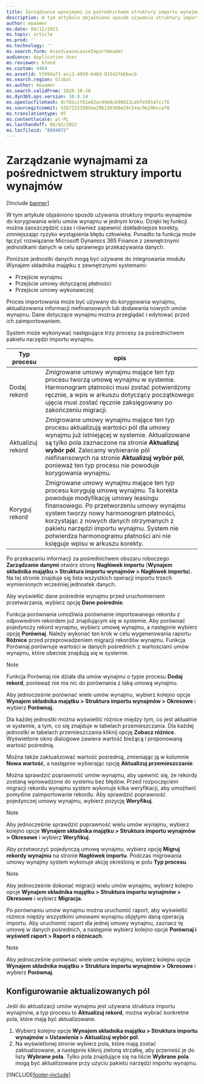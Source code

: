 ```yaml
---
title: Zarządzanie wynajmami za pośrednictwem struktury importu wynajmów
description: W tym artykule objaśniono sposób używania struktury importu wynajmów do jednoczesnego korygowania wielu umów wynajmu.
author: moaamer
ms.date: 04/12/2021
ms.topic: article
ms.prod: ''
ms.technology: ''
ms.search.form: AssetLeaseLeaseImportHeader
audience: Application User
ms.reviewer: kfend
ms.custom: 4464
ms.assetid: 5f89daf1-acc2-4959-b48d-91542fb6bacb
ms.search.region: Global
ms.author: moaamer
ms.search.validFrom: 2020-10-28
ms.dyn365.ops.version: 10.0.14
ms.openlocfilehash: 8cf81ccf61e62ac49e6cb90d13ca5fe50147cc76
ms.sourcegitcommit: 52b7225350daa29b1263d8e29c54ac9e20bcca70
ms.translationtype: HT
ms.contentlocale: pl-PL
ms.lasthandoff: 06/03/2022
ms.locfileid: "8894972"
---
```

# <a name="manage-leases-through-the-lease-import-framework"></a>Zarządzanie wynajmami za pośrednictwem struktury importu wynajmów

[!include [banner](../includes/banner.md)]

W tym artykule objaśniono sposób używania struktury importu wynajmów do korygowania wielu umów wynajmu w jednym kroku. Dzięki tej funkcji można zaoszczędzić czas i również zapewnić dokładniejsze korekty, zmniejszając ryzyko wystąpienia błędu człowieka. Ponadto ta funkcja może łączyć rozwiązanie Microsoft Dynamics 365 Finance z zewnętrznymi jednostkami danych w celu sprawnego przekazywania danych.

Poniższe jednostki danych mogą być używane do integrowania modułu Wynajem składnika majątku z zewnętrznymi systemami:

- Przejście wynajmu
- Przejście umowy dotyczącej płatności
- Przejście umowy wykonawczej

Proces importowania może być używany do korygowania wynajmu, aktualizowania informacji niefinansowych lub dodawania nowych umów wynajmu. Dane dotyczące wynajmu można przeglądać i edytować przed ich zaimportowaniem.

System może wykonywać następujące trzy procesy za pośrednictwem pakietu narzędzi importu wynajmu.

| Typ procesu  | opis |
|---------------|-------------|
| Dodaj rekord    | Zmigrowane umowy wynajmu mające ten typ procesu tworzą umowę wynajmu w systemie. Harmonogram płatności musi zostać potwierdzony ręcznie, a wpis w arkuszu dotyczący początkowego ujęcia musi zostać ręcznie zaksięgowany po zakończeniu migracji. |
| Aktualizuj rekord | Zmigrowane umowy wynajmu mające ten typ procesu aktualizują wartości pól dla umowy wynajmu już istniejącej w systemie. Aktualizowane są tylko pola zaznaczone na stronie **Aktualizuj wybór pól**. Zalecamy wybieranie pól niefinansowych na stronie **Aktualizuj wybór pól**, ponieważ ten typ procesu nie powoduje korygowania wynajmu. |
| Koryguj rekord | Zmigrowane umowy wynajmu mające ten typ procesu korygują umowę wynajmu. Ta korekta powoduje modyfikację umowy leasingu finansowego. Po przetworzeniu umowy wynajmu system tworzy nowy harmonogram płatności, korzystając z nowych danych otrzymanych z pakietu narzędzi importu wynajmu. System nie potwierdza harmonogramu płatności ani nie księguje wpisu w arkuszu korekty. |

Po przekazaniu informacji za pośrednictwem obszaru roboczego **Zarządzanie danymi** otwórz stronę **Nagłówek importu** (**Wynajem składnika majątku \> Struktura importu wynajmów \> Nagłówek importu**). Na tej stronie znajduje się lista wszystkich operacji importu trzech wymienionych wcześniej jednostek danych.

Aby wyświetlić dane pośrednie wynajmu przed uruchomieniem przetwarzania, wybierz opcję **Dane pośrednie**.

Funkcja porównania umożliwia porównanie importowanego rekordu z odpowiednim rekordem już znajdującym się w systemie. Aby porównać pojedynczy rekord wynajmu, wybierz umowę wynajmu, a następnie wybierz opcję **Porównaj**. Należy wykonać ten krok w celu wygenerowania raportu **Różnice** przed przeprowadzeniem migracji rekordów wynajmu. Funkcja Porównaj porównuje wartości w danych pośrednich z wartościami umów wynajmu, które obecnie znajdują się w systemie.

> [!NOTE]
> Funkcja Porównaj nie działa dla umów wynajmu o typie procesu **Dodaj rekord**, ponieważ nie ma nic do porównania z taką umową wynajmu.
>
> Aby jednocześnie porównać wiele umów wynajmu, wybierz kolejno opcje **Wynajem składnika majątku \> Struktura importu wynajmów \> Okresowe** i wybierz **Porównaj**.

Dla każdej jednostki można wyświetlić różnice między tym, co jest aktualnie w systemie, a tym, co się znajduje w tabelach przemieszczania. Dla każdej jednostki w tabelach przemieszczania kliknij opcję **Zobacz różnice**. Wyświetlone okno dialogowe zawiera wartość bieżącą i proponowaną wartość pośrednią.

Można także zaktualizować wartość pośrednią, zmieniając ją w kolumnie **Nowa wartość**, a następnie wybierając opcję **Aktualizuj przemieszczanie**.

Można sprawdzić poprawność umów wynajmu, aby upewnić się, że rekordy zostaną wprowadzone do systemu bez błędów. Przed rozpoczęciem migracji rekordu wynajmu system wykonuje kilka weryfikacji, aby umożliwić pomyślne zaimportowanie rekordu. Aby sprawdzić poprawność pojedynczej umowy wynajmu, wybierz pozycję **Weryfikuj**.

> [!NOTE]
> Aby jednocześnie sprawdzić poprawność wielu umów wynajmu, wybierz kolejno opcje **Wynajem składnika majątku \> Struktura importu wynajmów \> Okresowe** i wybierz **Weryfikuj**.

Aby przetworzyć pojedynczą umowę wynajmu, wybierz opcję **Migruj rekordy wynajmu** na stronie **Nagłówek importu**. Podczas migrowania umowy wynajmy system wykonuje akcję określoną w polu **Typ procesu**.

> [!NOTE]
> Aby jednocześnie dokonać migracji wielu umów wynajmu, wybierz kolejno opcje **Wynajem składnika majątku \> Struktura importu wynajmów \> Okresowe** i wybierz **Migracja**.

Po porównaniu umów wynajmu można uruchomić raport, aby wyświetlić różnice między wszystkimi umowami wynajmu objętymi daną operacją importu. Aby uruchomić raport dla jednej umowy wynajmu, zaznacz tę umowę w danych pośrednich, a następnie wybierz kolejno opcje **Porównaj i wyświetl raport \> Raport o różnicach**.

> [!NOTE]
> Aby jednocześnie porównać wiele umów wynajmu, wybierz kolejno opcje **Wynajem składnika majątku \> Struktura importu wynajmów \> Okresowe** i wybierz **Porównaj**. 

## <a name="set-up-update-fields"></a>Konfigurowanie aktualizowanych pól

Jeśli do aktualizacji umów wynajmu jest używana struktura importu wynajmów, a typ procesu to **Aktualizuj rekord**, można wybrać konkretne pola, które mają być aktualizowane.

1. Wybierz kolejno opcje **Wynajem składnika majątku \> Struktura importu wynajmów \> Ustawienia \> Aktualizuj wybór pól**.
2. Na wyświetlonej stronie wybierz pola, które mają zostać zaktualizowane, a następnie kliknij zieloną strzałkę, aby przenieść je do listy **Wybrane pola**. Tylko pola znajdujące się na liście **Wybrane pola** mogą być aktualizowane przy użyciu pakietu narzędzi importu wynajmu.


[!INCLUDE[footer-include](../../includes/footer-banner.md)]

